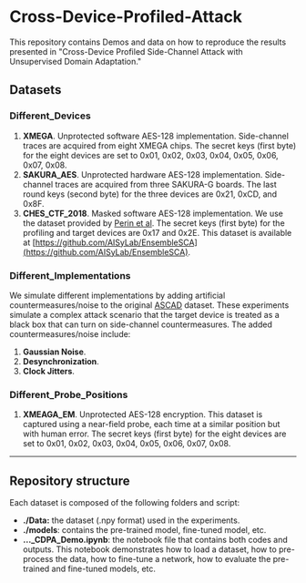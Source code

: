 # Cross-Device-Profiled-Attack
 
This repository contains Demos and data on how to reproduce the results presented in "Cross-Device Profiled Side-Channel Attack with Unsupervised Domain Adaptation."

## Datasets

### Different_Devices

1. **XMEGA**. Unprotected software AES-128 implementation. Side-channel traces are acquired from eight XMEGA chips. The secret keys (first byte) for the eight devices are set to 0x01, 0x02, 0x03, 0x04, 0x05, 0x06, 0x07, 0x08.
2. **SAKURA_AES**. Unprotected hardware AES-128 implementation. Side-channel traces are acquired from three SAKURA-G boards. The last round keys (second byte) for the three devices are 0x21, 0xCD, and 0x8F.
3. **CHES_CTF_2018**. Masked software AES-128 implementation. We use the dataset provided by [Perin et al](https://github.com/AISyLab/EnsembleSCA "Perin et al"). The secret keys  (first byte) for the profiling and target devices are 0x17 and 0x2E. This dataset is available at [https://github.com/AISyLab/EnsembleSCA](https://github.com/AISyLab/EnsembleSCA).

### Different_Implementations
We simulate different implementations by adding artificial countermeasures/noise to the original [ASCAD](https://github.com/ANSSI-FR/ASCAD "ASCAD") dataset. These experiments simulate a complex attack scenario that the target device is treated as a black box that can turn on side-channel countermeasures. The added countermeasures/noise include:
1. **Gaussian Noise**.
2. **Desynchronization**.
3. **Clock Jitters**.
### Different_Probe_Positions
1. **XMEAGA_EM**. Unprotected AES-128 encryption. This dataset is captured using a near-field probe, each time at a similar position but with human error. The secret keys (first byte) for the eight devices are set to 0x01, 0x02, 0x03, 0x04, 0x05, 0x06, 0x07, 0x08.


----------

## Repository structure

Each dataset is composed of the following folders and script:

- **./Data:** the dataset (.npy format) used in the experiments. 
- **./models**: contains the pre-trained model, fine-tuned model, etc.
- **..._CDPA_Demo.ipynb**: the notebook file that contains both codes and outputs. This notebook demonstrates how to load a dataset, how to pre-process the data, how to fine-tune a network, how to evaluate the pre-trained and fine-tuned models, etc. 


